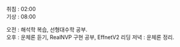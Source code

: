 취침 : 02:00  
기상 : 08:00  
  
오전 : 해석학 복습, 선형대수학 공부.  
오후 : 운체론 듣기, RealNVP 구현 공부, EffnetV2 리딩
저녁 : 운체론 정리. 
